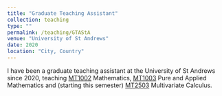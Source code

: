 ```yaml
---
title: "Graduate Teaching Assistant"
collection: teaching
type: ""
permalink: /teaching/GTAStA
venue: "University of St Andrews"
date: 2020
location: "City, Country"
---
```


I have been a graduate teaching assistant at the University of St Andrews since 2020, teaching [MT1002](https://www.st-andrews.ac.uk/subjects/modules/catalogue/?code=MT1002&academic_year=2022/3) Mathematics, [MT1003](https://www.st-andrews.ac.uk/subjects/modules/catalogue/?code=MT1003&academic_year=2022/3) Pure and Applied Mathematics and (starting this semester) [MT2503](https://www.st-andrews.ac.uk/subjects/modules/catalogue/?code=MT2503&academic_year=2022%2F3) Multivariate Calculus.
